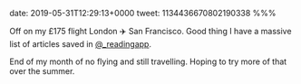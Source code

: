 date: 2019-05-31T12:29:13+0000
tweet: 1134436670802190338
%%%

Off on my £175 flight London ✈️ San Francisco. Good thing I have a massive list of articles saved in [@_readingapp](https://twitter.com/_readingapp).

End of my month of no flying and still travelling. Hoping to try more of that over the summer.
